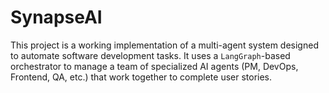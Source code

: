 # SynapseAI
This project is a working implementation of a multi-agent system designed to automate software development tasks. It uses a `LangGraph`-based orchestrator to manage a team of specialized AI agents (PM, DevOps, Frontend, QA, etc.) that work together to complete user stories.

